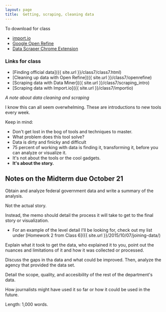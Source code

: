 ```yaml
---
layout: page
title:  Getting, scraping, cleaning data
---
```



To download for class

* [import.io](https://import.io/download/)
* [Google Open Refine](http://openrefine.org/)
* [Data Scraper Chrome Extension](https://chrome.google.com/webstore/detail/data-scraper/nndknepjnldbdbepjfgmncbggmopgden?hl=en-US)

### Links for class
* [Finding official data]({{ site.url }}/class7/class7.html)
* [Cleaning up data with Open Refine]({{ site.url }}/class7/openrefine)
* [Scraping data with Data Miner]({{ site.url }}/class7/scraping_intro)
* [Scraping data with Import.io]({{ site.url }}/class7/importio)

*A note about data cleaning and scraping*

I know this can all seem overwhelming. These are introductions to new tools every week.

Keep in mind:

* Don't get lost in the bog of tools and techniques to master.
* What problem does this tool solve?
* Data is dirty and finicky and difficult
 * 75 percent of working with data is finding it, transforming it, before you can analyze or visualize it.
* It's not about the tools or the cool gadgets. 
 * **It's about the story.**

## Notes on the Midterm due October 21

Obtain and analyze federal government data and write a summary of the analysis. 

Not the actual story. 

Instead, the memo should detail the process it will take to get to the final story or visualization. 

 * For an example of the level detail I'll be looking for, check out my list under [Homework 2 from Class 6]({{ site.url }}/2015/10/07/joining-data/)

Explain what it took to get the data, who explained it to you, point out the nuances and limitations of it and how it was collected or processed. 

Discuss the gaps in tha data and what could be improved. Then, analyze the agency that provided the data set. 

Detail the scope, quality, and accesibility of the rest of the department's data. 

How journalists might have used it so far or how it could be used in the future.

Length: 1,000 words.
